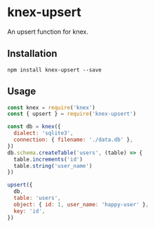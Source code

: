 # knex-upsert

An upsert function for knex.

## Installation

```
npm install knex-upsert --save
```

## Usage

<!-- eslint-disable strict,node/no-missing-require -->

```js
const knex = require('knex')
const { upsert } = require('knex-upsert')

const db = knex({
  dialect: 'sqlite3',
  connection: { filename: './data.db' },
})
db.schema.createTable('users', (table) => {
  table.increments('id')
  table.string('user_name')
})

upsert({
  db,
  table: 'users',
  object: { id: 1, user_name: 'happy-user' },
  key: 'id',
})
```
